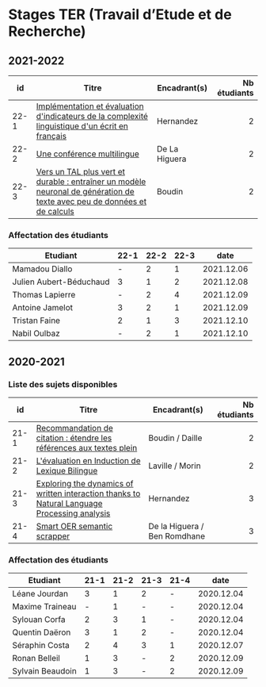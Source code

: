 # Stages TER (Travail d’Etude et de Recherche)

## 2021-2022

| id   | Titre         | Encadrant(s)          | Nb étudiants |
| ---- | ------------- | --------------   | -----:|
| 22-1 | [Implémentation et évaluation d'indicateurs de la complexité linguistique d'un écrit en français](sujets/22-1-hernandez-linguistic-complexity-indicators.pdf) | Hernandez | 2 |
| 22-2 | [Une conférence multilingue](sujets/22-2-de-la-higuera-multilingual-conference.pdf) | De La Higuera | 2 |
| 22-3 | [Vers un TAL plus vert et durable : entraîner un modèle neuronal de génération de texte avec peu de données et de calculs](sujets/22-3-boudin-green-nlp.pdf) | Boudin | 2 |

### Affectation des étudiants

| Etudiant         | 22-1 | 22-2 | 22-3 | date       |
| ---------------- | ---- | ---- | ---- | ---------- |
| Mamadou Diallo   | -    | 2    | 1    | 2021.12.06 |
| Julien Aubert-Béduchaud | 3    | 1   | 2    | 2021.12.08 |
| Thomas Lapierre | -    | 2   | 4    | 2021.12.09 |
| Antoine Jamelot | 3    | 2   | 1    | 2021.12.09 |
| Tristan Faine  | 2    | 1   | 3    | 2021.12.10 |
| Nabil Oulbaz   | - | 2 | 1 | 2021.12.10 |


## 2020-2021

### Liste des sujets disponibles

| id   | Titre         | Encadrant(s)          | Nb étudiants |
| ---- | ------------- | --------------   | -----:|
| 21-1 | [Recommandation de citation : étendre les références aux textes plein](sujets/21-1.pdf) | Boudin / Daille| 2 |
| 21-2 | [L'évaluation en Induction de Lexique Bilingue](sujets/21-2.pdf) | Laville / Morin      | 2 |
| 21-3 | [Exploring the dynamics of written interaction thanks to Natural Language Processing analysis](sujets/21-3.pdf) | Hernandez | 3 |
| 21-4 | [Smart OER semantic scrapper](sujets/21-4.pdf) | De la Higuera / Ben Romdhane | 3 |

### Affectation des étudiants

| Etudiant         | 21-1 | 21-2 | 21-3 | 21-4 | date       |
| ---------------- | ---- | ---- | ---- | ---- | ---------- |
| Léane Jourdan    | 3    | 1    | 2    | -    | 2020.12.04 |
| Maxime Traineau  | -    | 1    | -    | -    | 2020.12.04 |
| Sylouan Corfa    | 2    | 3    | 1    | -    | 2020.12.04 |
| Quentin Daëron   | 3    | 1    | 2    | -    | 2020.12.04 |
| Séraphin Costa   | 2    | 4    | 3    | 1    | 2020.12.07 |
| Ronan Belleil    | 1    | 3    | -    | 2    | 2020.12.09 |
| Sylvain Beaudoin | 1    | 3    | -    | 2    | 2020.12.09 |
